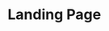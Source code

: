 # Landing Page

<wertgarantie-landing-page
    data-bifrost-uri="http://localhost:3000/wertgarantie"
    data-client-id="5209d6ea-1a6e-11ea-9f8d-778f0ad9137f">
</wertgarantie-landing-page>